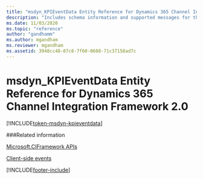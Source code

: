 ```yaml
---
title: "msdyn_KPIEventData Entity Reference for Dynamics 365 Channel Integration Framework 2.0 | MicrosoftDocs"
description: "Includes schema information and supported messages for the msdyn_KPIEventData entity in Dynamics 365 Channel Integration Framework version 2.0."
ms.date: 11/03/2020
ms.topic: "reference"
author: "gandhamm"
ms.author: mgandham
ms.reviewer: mgandham
ms.assetid: 3948cc48-07c8-7f60-0608-71c37158ad7c
---
```


# msdyn_KPIEventData Entity Reference for Dynamics 365 Channel Integration Framework 2.0

[!INCLUDE[token-msdyn-kpieventdata](../../../../shared/token-msdyn-kpieventdata.md)]

###Related information

[Microsoft.CIFramework APIs](../microsoft-ciframework-v2.md)

[Client-side events](../../../../v1/develop/reference/client-side-events.md)


[!INCLUDE[footer-include](../../../../../includes/footer-banner.md)]
